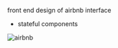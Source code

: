 front end design of airbnb interface
- stateful components

![airbnb](https://user-images.githubusercontent.com/87387605/169938513-0dd35f06-4e4a-41b3-b1cd-8e649411b1c6.gif)

